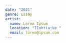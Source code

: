 ```yaml
---
date: "2021"
genre: Essay
artist:
  name: Lorem Ipsum
  location: "TIohtia:ke "
  email: lorem@ipsum.com
---
```

